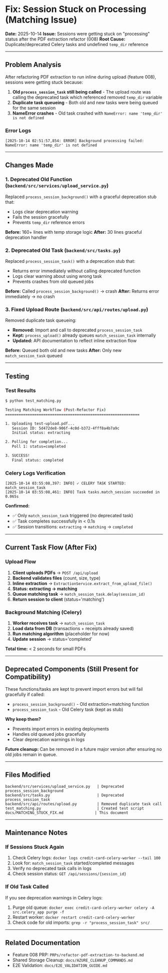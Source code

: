 # Fix: Session Stuck on Processing (Matching Issue)

**Date:** 2025-10-14
**Issue:** Sessions were getting stuck on "processing" status after the PDF extraction refactor (008)
**Root Cause:** Duplicate/deprecated Celery tasks and undefined `temp_dir` reference

---

## Problem Analysis

After refactoring PDF extraction to run inline during upload (feature 008), sessions were getting stuck because:

1. **Old `process_session_task` still being called** - The upload route was calling the deprecated task which referenced removed `temp_dir` variable
2. **Duplicate task queueing** - Both old and new tasks were being queued for the same session
3. **NameError crashes** - Old task crashed with `NameError: name 'temp_dir' is not defined`

### Error Logs
```
[2025-10-14 02:51:57,854: ERROR] Background processing failed:
NameError: name 'temp_dir' is not defined
```

---

## Changes Made

### 1. Deprecated Old Function (`backend/src/services/upload_service.py`)
Replaced `process_session_background()` with a graceful deprecation stub that:
- Logs clear deprecation warning
- Fails the session gracefully
- Prevents `temp_dir` reference errors

**Before:** 160+ lines with temp storage logic
**After:** 30 lines graceful deprecation handler

### 2. Deprecated Old Task (`backend/src/tasks.py`)
Replaced `process_session_task()` with a deprecation stub that:
- Returns error immediately without calling deprecated function
- Logs clear warning about using wrong task
- Prevents crashes from old queued jobs

**Before:** Called `process_session_background()` → crash
**After:** Returns error immediately → no crash

### 3. Fixed Upload Route (`backend/src/api/routes/upload.py`)
Removed duplicate task queueing:
- **Removed:** Import and call to deprecated `process_session_task`
- **Kept:** `process_upload()` already queues `match_session_task` internally
- **Updated:** API documentation to reflect inline extraction flow

**Before:** Queued both old and new tasks
**After:** Only new `match_session_task` queued

---

## Testing

### Test Results
```bash
$ python test_matching.py

Testing Matching Workflow (Post-Refactor Fix)
============================================================

1. Uploading test-upload.pdf...
   Session ID: 5d472de8-906f-4c0d-b372-4fff8a4b7a9c
   Initial status: extracting

2. Polling for completion...
   Poll 1: status=completed

3. SUCCESS!
   Final status: completed
```

### Celery Logs Verification
```
[2025-10-14 03:55:08,397: INFO] ✓ CELERY TASK STARTED: match_session_task
[2025-10-14 03:55:08,461: INFO] Task tasks.match_session succeeded in 0.065s
```

**Confirmed:**
- ✅ Only `match_session_task` triggered (no deprecated task)
- ✅ Task completes successfully in < 0.1s
- ✅ Session transitions: `extracting` → `matching` → `completed`

---

## Current Task Flow (After Fix)

### Upload Flow
1. **Client uploads PDFs** → `POST /api/upload`
2. **Backend validates files** (count, size, type)
3. **Inline extraction** → `ExtractionService.extract_from_upload_file()`
4. **Status: extracting → matching**
5. **Queue matching task** → `match_session_task.delay(session_id)`
6. **Return session to client** (status='matching')

### Background Matching (Celery)
1. **Worker receives task** → `match_session_task`
2. **Load data from DB** (transactions + receipts already saved)
3. **Run matching algorithm** (placeholder for now)
4. **Update session** → status='completed'

**Total time:** < 2 seconds for small PDFs

---

## Deprecated Components (Still Present for Compatibility)

These functions/tasks are kept to prevent import errors but will fail gracefully if called:

- `process_session_background()` - Old extraction+matching function
- `process_session_task` - Old Celery task (kept as stub)

**Why keep them?**
- Prevents import errors in existing deployments
- Handles old queued jobs gracefully
- Clear deprecation warnings in logs

**Future cleanup:** Can be removed in a future major version after ensuring no old jobs remain in queue.

---

## Files Modified

```
backend/src/services/upload_service.py   | Deprecated process_session_background
backend/src/tasks.py                     | Deprecated process_session_task
backend/src/api/routes/upload.py         | Removed duplicate task call
test_matching.py                         | Created test script
docs/MATCHING_STUCK_FIX.md              | This document
```

---

## Maintenance Notes

### If Sessions Stuck Again
1. Check Celery logs: `docker logs credit-card-celery-worker --tail 100`
2. Look for: `match_session_task` started/completed messages
3. Verify no deprecated task calls in logs
4. Check session status: `GET /api/sessions/{session_id}`

### If Old Task Called
If you see deprecation warnings in Celery logs:
1. Purge old queue: `docker exec credit-card-celery-worker celery -A src.celery_app purge -f`
2. Restart worker: `docker restart credit-card-celery-worker`
3. Check code for old imports: `grep -r "process_session_task" src/`

---

## Related Documentation

- Feature 008 PRP: `PRPs/refactor-pdf-extraction-to-backend.md`
- Shared Storage Cleanup: `docs/AZURE_CLEANUP_COMMANDS.md`
- E2E Validation: `docs/E2E_VALIDATION_GUIDE.md`
